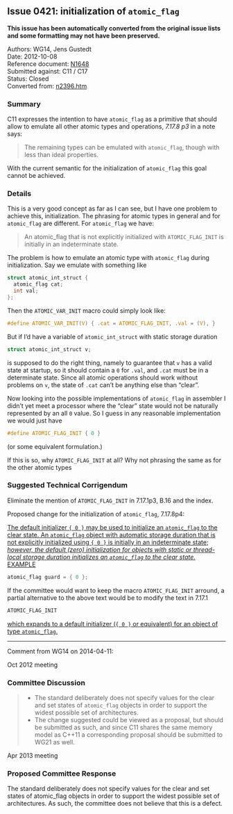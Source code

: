 ## Issue 0421: initialization of `atomic_flag`

**This issue has been automatically converted from the original issue lists and some formatting may not have been preserved.**

Authors: WG14, Jens Gustedt  
Date: 2012-10-08  
Reference document: [N1648](https://www.open-std.org/jtc1/sc22/wg14/www/docs/n1648.htm)  
Submitted against: C11 / C17  
Status: Closed  
Converted from: [n2396.htm](https://www.open-std.org/jtc1/sc22/wg14/www/docs/n2396.htm)

### Summary

C11 expresses the intention to have `atomic_flag` as a primitive that should
allow to emulate all other atomic types and operations, *7.17.8 p3* in a note
says:

> The remaining types can be emulated with `atomic_flag`, though with less than
> ideal properties.

With the current semantic for the initialization of `atomic_flag` this goal
cannot be achieved.

### Details

This is a very good concept as far as I can see, but I have one problem to
achieve this, initialization. The phrasing for atomic types in general and for
`atomic_flag` are different. For `atomic_flag` we have:

> An atomic\_flag that is not explicitly initialized with `ATOMIC_FLAG_INIT` is
> initially in an indeterminate state.

The problem is how to emulate an atomic type with `atomic_flag` during
initialization. Say we emulate with something like

```c
struct atomic_int_struct {
  atomic_flag cat;
  int val;
};
```

Then the `ATOMIC_VAR_INIT` macro could simply look like:

```c
#define ATOMIC_VAR_INIT(V) { .cat = ATOMIC_FLAG_INIT, .val = (V), }
```

But if I’d have a variable of `atomic_int_struct` with static storage duration

```c
struct atomic_int_struct v;
```

is supposed to do the right thing, namely to guarantee that `v` has a valid
state at startup, so it should contain a `0` for `.val`, and `.cat` must be in a
determinate state. Since all atomic operations should work without problems on
`v`, the state of `.cat` can’t be anything else than “clear”.

Now looking into the possible implementations of `atomic_flag` in assembler I
didn’t yet meet a processor where the “clear” state would not be naturally
represented by an all `0` value. So I guess in any reasonable implementation we
would just have

```c
#define ATOMIC_FLAG_INIT { 0 }
```

(or some equivalent formulation.)

If this is so, why `ATOMIC_FLAG_INIT` at all? Why not phrasing the same as for
the other atomic types

### Suggested Technical Corrigendum

Eliminate the mention of `ATOMIC_FLAG_INIT` in 7.17.1p3, B.16 and the index.

Proposed change for the initialization of `atomic_flag`, 7.17.8p4:

<ins>The default initializer `{ 0 }` may be used to initialize an `atomic_flag`
to the clear state. An `atomic_flag` object with automatic storage duration that
is not explicitly initialized using `{ 0 }` is initially in an indeterminate
state; *however, the default (zero) initialization for objects with static or
thread-local storage duration initializes an `atomic_flag` to the clear state.*   
EXAMPLE</ins>

```c
atomic_flag guard = { 0 };
```

If the committee would want to keep the macro `ATOMIC_FLAG_INIT` arround, a
partial alternative to the above text would be to modify the text in 7.17.1

```c
ATOMIC_FLAG_INIT
```

<ins>which expands to a default initializer (`{ 0 }` or equivalent) for an
object of type `atomic_flag`.</ins>

---

Comment from WG14 on 2014-04-11:

Oct 2012 meeting

### Committee Discussion

> * The standard deliberately does not specify values for the clear and set states of `atomic_flag` objects in order to support the widest possible set of architectures.
> * The change suggested could be viewed as a proposal, but should be submitted as such, and since C11 shares the same memory model as C\+\+11 a corresponding proposal should be submitted to WG21 as well.

Apr 2013 meeting

### Proposed Committee Response

The standard deliberately does not specify values for the clear and set states
of atomic\_flag objects in order to support the widest possible set of
architectures. As such, the committee does not believe that this is a defect.
